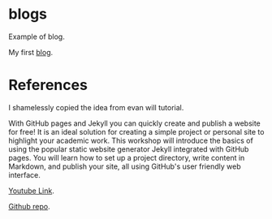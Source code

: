 # blogs
Example of blog.

My first [blog](https://bhishanpdl.github.io/blogs/).

# References

I shamelessly copied the idea from evan will tutorial.

With GitHub pages and Jekyll you can quickly create and publish a website for free! It is an ideal solution for creating a simple project or personal site to highlight your academic work. This workshop will introduce the basics of using the popular static website generator Jekyll integrated with GitHub pages. You will learn how to set up a project directory, write content in Markdown, and publish your site, all using GitHub's user friendly web interface.

[Youtube Link](https://www.youtube.com/watch?v=SWVjQsvQocA).

[Github repo](https://github.com/evanwill/newblog).
